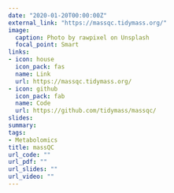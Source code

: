 ```yaml
---
date: "2020-01-20T00:00:00Z"
external_link: "https://massqc.tidymass.org/"
image:
  caption: Photo by rawpixel on Unsplash
  focal_point: Smart
links:
- icon: house
  icon_pack: fas
  name: Link
  url: https://massqc.tidymass.org/
- icon: github
  icon_pack: fab
  name: Code
  url: https://github.com/tidymass/massqc/
slides: 
summary:
tags:
- Metabolomics
title: massQC
url_code: ""
url_pdf: ""
url_slides: ""
url_video: ""
---
```

